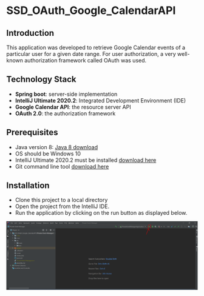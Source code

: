 # SSD_OAuth_Google_CalendarAPI

## Introduction

This application was developed to retrieve Google Calendar events of a particular user for a given date range. For user authorization, a very well-known authorization framework called OAuth was used. 

## Technology Stack

* **Spring boot**: server-side implementation
* **IntelliJ Ultimate 2020.2**: Integrated Development Environment (IDE)
* **Google Calendar API**: the resource server API
* **OAuth 2.0**: the authorization framework

## Prerequisites

* Java version 8: [Java 8 download](https://www.oracle.com/java/technologies/javase/javase-jdk8-downloads.html)
* OS should be Windows 10
* IntelliJ Ultimate 2020.2 must be installed [download here](https://www.jetbrains.com/idea/download/#section=windows)
* Git command line tool [download here](https://git-scm.com/download/win)

## Installation

* Clone this project to a local directory
* Open the project from the IntelliJ IDE.
* Run the application by clicking on the run button as displayed below.

![run application](run.PNG)

